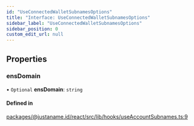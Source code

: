 ```yaml
---
id: "UseConnectedWalletSubnamesOptions"
title: "Interface: UseConnectedWalletSubnamesOptions"
sidebar_label: "UseConnectedWalletSubnamesOptions"
sidebar_position: 0
custom_edit_url: null
---
```


## Properties

### ensDomain

• `Optional` **ensDomain**: `string`

#### Defined in

[packages/@justaname.id/react/src/lib/hooks/useAccountSubnames.ts:9](https://github.com/JustaName-id/JustaName-sdk/blob/5db266b/packages/@justaname.id/react/src/lib/hooks/useAccountSubnames.ts#L9)
